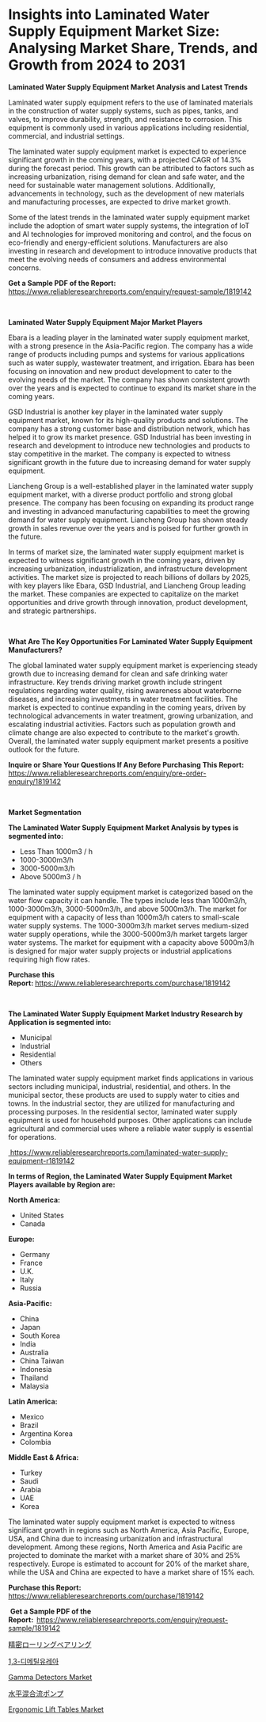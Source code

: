 <p><h1>Insights into Laminated Water Supply Equipment Market Size: Analysing Market Share, Trends, and Growth from 2024 to 2031</h1></p><p><strong>Laminated Water Supply Equipment Market Analysis and Latest Trends</strong></p>
<p><p>Laminated water supply equipment refers to the use of laminated materials in the construction of water supply systems, such as pipes, tanks, and valves, to improve durability, strength, and resistance to corrosion. This equipment is commonly used in various applications including residential, commercial, and industrial settings.</p><p>The laminated water supply equipment market is expected to experience significant growth in the coming years, with a projected CAGR of 14.3% during the forecast period. This growth can be attributed to factors such as increasing urbanization, rising demand for clean and safe water, and the need for sustainable water management solutions. Additionally, advancements in technology, such as the development of new materials and manufacturing processes, are expected to drive market growth.</p><p>Some of the latest trends in the laminated water supply equipment market include the adoption of smart water supply systems, the integration of IoT and AI technologies for improved monitoring and control, and the focus on eco-friendly and energy-efficient solutions. Manufacturers are also investing in research and development to introduce innovative products that meet the evolving needs of consumers and address environmental concerns.</p></p>
<p><strong>Get a Sample PDF of the Report:&nbsp;</strong> <a href="https://www.reliableresearchreports.com/enquiry/request-sample/1819142">https://www.reliableresearchreports.com/enquiry/request-sample/1819142</a></p>
<p>&nbsp;</p>
<p><strong>Laminated Water Supply Equipment Major Market Players</strong></p>
<p><p>Ebara is a leading player in the laminated water supply equipment market, with a strong presence in the Asia-Pacific region. The company has a wide range of products including pumps and systems for various applications such as water supply, wastewater treatment, and irrigation. Ebara has been focusing on innovation and new product development to cater to the evolving needs of the market. The company has shown consistent growth over the years and is expected to continue to expand its market share in the coming years.</p><p>GSD Industrial is another key player in the laminated water supply equipment market, known for its high-quality products and solutions. The company has a strong customer base and distribution network, which has helped it to grow its market presence. GSD Industrial has been investing in research and development to introduce new technologies and products to stay competitive in the market. The company is expected to witness significant growth in the future due to increasing demand for water supply equipment.</p><p>Liancheng Group is a well-established player in the laminated water supply equipment market, with a diverse product portfolio and strong global presence. The company has been focusing on expanding its product range and investing in advanced manufacturing capabilities to meet the growing demand for water supply equipment. Liancheng Group has shown steady growth in sales revenue over the years and is poised for further growth in the future.</p><p>In terms of market size, the laminated water supply equipment market is expected to witness significant growth in the coming years, driven by increasing urbanization, industrialization, and infrastructure development activities. The market size is projected to reach billions of dollars by 2025, with key players like Ebara, GSD Industrial, and Liancheng Group leading the market. These companies are expected to capitalize on the market opportunities and drive growth through innovation, product development, and strategic partnerships.</p></p>
<p>&nbsp;</p>
<p><strong>What Are The Key Opportunities For Laminated Water Supply Equipment Manufacturers?</strong></p>
<p><p>The global laminated water supply equipment market is experiencing steady growth due to increasing demand for clean and safe drinking water infrastructure. Key trends driving market growth include stringent regulations regarding water quality, rising awareness about waterborne diseases, and increasing investments in water treatment facilities. The market is expected to continue expanding in the coming years, driven by technological advancements in water treatment, growing urbanization, and escalating industrial activities. Factors such as population growth and climate change are also expected to contribute to the market's growth. Overall, the laminated water supply equipment market presents a positive outlook for the future.</p></p>
<p><strong>Inquire or Share Your Questions If Any Before Purchasing This Report:</strong> <a href="https://www.reliableresearchreports.com/enquiry/pre-order-enquiry/1819142">https://www.reliableresearchreports.com/enquiry/pre-order-enquiry/1819142</a></p>
<p>&nbsp;</p>
<p><strong>Market Segmentation</strong></p>
<p><strong>The Laminated Water Supply Equipment Market Analysis by types is segmented into:</strong></p>
<p><ul><li>Less Than 1000m3 / h</li><li>1000-3000m3/h</li><li>3000-5000m3/h</li><li>Above 5000m3 / h</li></ul></p>
<p><p>The laminated water supply equipment market is categorized based on the water flow capacity it can handle. The types include less than 1000m3/h, 1000-3000m3/h, 3000-5000m3/h, and above 5000m3/h. The market for equipment with a capacity of less than 1000m3/h caters to small-scale water supply systems. The 1000-3000m3/h market serves medium-sized water supply operations, while the 3000-5000m3/h market targets larger water systems. The market for equipment with a capacity above 5000m3/h is designed for major water supply projects or industrial applications requiring high flow rates.</p></p>
<p><strong>Purchase this Report:&nbsp;</strong><a href="https://www.reliableresearchreports.com/purchase/1819142">https://www.reliableresearchreports.com/purchase/1819142</a></p>
<p>&nbsp;</p>
<p><strong>The Laminated Water Supply Equipment Market Industry Research by Application is segmented into:</strong></p>
<p><ul><li>Municipal</li><li>Industrial</li><li>Residential</li><li>Others</li></ul></p>
<p><p>The laminated water supply equipment market finds applications in various sectors including municipal, industrial, residential, and others. In the municipal sector, these products are used to supply water to cities and towns. In the industrial sector, they are utilized for manufacturing and processing purposes. In the residential sector, laminated water supply equipment is used for household purposes. Other applications can include agricultural and commercial uses where a reliable water supply is essential for operations.</p></p>
<p><a href="https://www.reliableresearchreports.com/laminated-water-supply-equipment-r1819142">&nbsp;https://www.reliableresearchreports.com/laminated-water-supply-equipment-r1819142</a></p>
<p><strong>In terms of Region, the Laminated Water Supply Equipment Market Players available by Region are:</strong></p>
<p>
    <p> <strong> North America: </strong>
        <ul>
            <li>United States</li>
            <li>Canada</li>
        </ul>
        </p> 
    <p> <strong> Europe: </strong>
        <ul>
            <li>Germany</li>
            <li>France</li>
            <li>U.K.</li>
            <li>Italy</li>
            <li>Russia</li>
        </ul>
        </p> 
    <p> <strong> Asia-Pacific: </strong>
        <ul>
            <li>China</li>
            <li>Japan</li>
            <li>South Korea</li>
            <li>India</li>
            <li>Australia</li>
            <li>China Taiwan</li>
            <li>Indonesia</li>
            <li>Thailand</li>
            <li>Malaysia</li>
        </ul>
        </p> 
    <p> <strong> Latin America: </strong>
        <ul>
            <li>Mexico</li>
            <li>Brazil</li>
            <li>Argentina Korea</li>
            <li>Colombia</li>
        </ul>
        </p> 
    <p> <strong> Middle East & Africa: </strong>
        <ul>
            <li>Turkey</li>
            <li>Saudi</li>
            <li>Arabia</li>
            <li>UAE</li>
            <li>Korea</li>
        </ul>
    </p>
    </p>
<p><p>The laminated water supply equipment market is expected to witness significant growth in regions such as North America, Asia Pacific, Europe, USA, and China due to increasing urbanization and infrastructural development. Among these regions, North America and Asia Pacific are projected to dominate the market with a market share of 30% and 25% respectively. Europe is estimated to account for 20% of the market share, while the USA and China are expected to have a market share of 15% each.</p></p>
<p><strong>Purchase this Report: </strong><a href="https://www.reliableresearchreports.com/purchase/1819142">https://www.reliableresearchreports.com/purchase/1819142</a></p>
<p>&nbsp;<strong>Get a Sample PDF of the Report:&nbsp;&nbsp;</strong><a href="https://www.reliableresearchreports.com/enquiry/request-sample/1819142">https://www.reliableresearchreports.com/enquiry/request-sample/1819142</a></p>
<p><strong></strong></p>
<p><p><a href="https://github.com/KaydenJohns1964/Market-Research-Report-List-2/blob/main/3752988163122.md">精密ローリングベアリング</a></p><p><a href="https://github.com/WilburKihn5676/Market-Research-Report-List-2/blob/main/1657076175559.md">1,3-디메틸유레아</a></p><p><a href="https://github.com/sajonf007/Market-Research-Report-List-1/blob/main/gamma-detectors-market.md">Gamma Detectors Market</a></p><p><a href="https://github.com/marbadji/Market-Research-Report-List-2/blob/main/3503454163121.md">水平混合流ポンプ</a></p><p><a href="https://github.com/ernidarwin455/Market-Research-Report-List-1/blob/main/ergonomic-lift-tables-market.md">Ergonomic Lift Tables Market</a></p></p>
